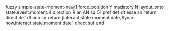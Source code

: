 fuzzy simple-state-moment-new.1
   force_position Y
   madatory N
   layout_onto state.event.moment.4
   direction R
   an AN
   sq 51
   pref 
   def 
    dt esse
    sn 
    return 
    direct 
   def 
    dt ano
    sn 
    return [interact.state.moment.date,$year-now,interact.state.moment.date]
    direct 
   suf 
end
